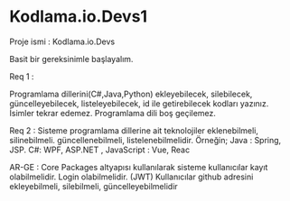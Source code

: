 # Kodlama.io.Devs1

Proje ismi : Kodlama.io.Devs

Basit bir gereksinimle başlayalım.

Req 1 :

Programlama dillerini(C#,Java,Python) ekleyebilecek, silebilecek, güncelleyebilecek, listeleyebilecek, id ile getirebilecek kodları yazınız.
İsimler tekrar edemez.
Programlama dili boş geçilemez.

Req 2 :
Sisteme programlama dillerine ait teknolojiler eklenebilmeli, silinebilmeli. güncellenebilmeli, listelenebilmelidir. Örneğin; Java : Spring, JSP. C#: WPF, ASP.NET , JavaScript : Vue, Reac

AR-GE : Core Packages altyapısı kullanılarak sisteme kullanıcılar kayıt olabilmelidir. Login olabilmelidir. (JWT)
Kullanıcılar github adresini ekleyebilmeli, silebilmeli, güncelleyebilmelidir

